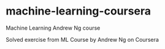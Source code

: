 # machine-learning-coursera
Machine Learning Andrew Ng course

Solved exercise from ML Course by Andrew Ng on Coursera
